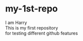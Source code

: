 # my-1st-repo
I am Harry
<br> This is my first repository
<br> for testing different github features
